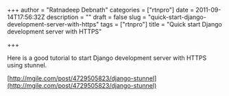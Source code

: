 +++
author = "Ratnadeep Debnath"
categories = ["rtnpro"]
date = 2011-09-14T17:56:32Z
description = ""
draft = false
slug = "quick-start-django-development-server-with-https"
tags = ["rtnpro"]
title = "Quick start Django development server with HTTPS"

+++


Here is a good tutorial to start Django development server with HTTPS using stunnel.

[http://mgile.com/post/4729505823/django-stunnel](http://mgile.com/post/4729505823/django-stunnel)

